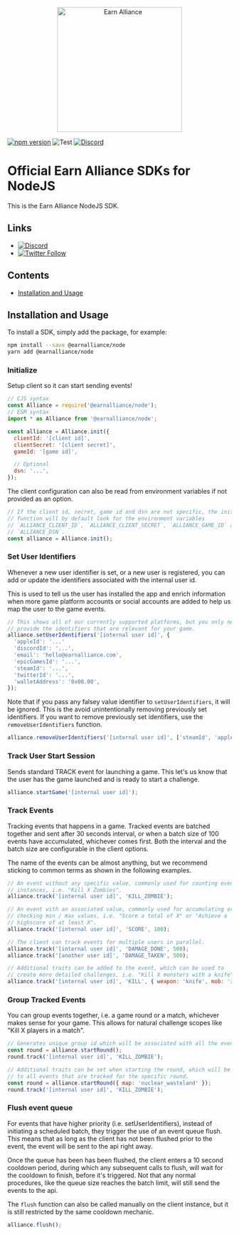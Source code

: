<p align="center">
  <a href="https://www.earnalliance.com?utm_source=github&utm_medium=logo" target="_blank">
    <img src="https://www.earnalliance.com/new/svgs/ea_logo.svg" alt="Earn Alliance" width="280">
  </a>
</p>

[![npm version](https://img.shields.io/npm/v/@earnalliance/node.svg)](https://www.npmjs.com/package/@earnalliance/node)
![Test](https://github.com/earn-alliance/earnalliance-js/workflows/Tests/badge.svg)
[![Discord](https://img.shields.io/discord/926167446648397836)](http://discord.gg/2VqABVytBZ)

# Official Earn Alliance SDKs for NodeJS

This is the Earn Alliance NodeJS SDK.

## Links

- [![Discord](https://img.shields.io/discord/926167446648397836)](http://discord.gg/2VqABVytBZ)
- [![Twitter Follow](https://img.shields.io/twitter/follow/earnalliance?label=Earn%20Alliance&style=social)](https://twitter.com/intent/follow?screen_name=earnalliance)

## Contents

- [Installation and Usage](#installation-and-usage)

## Installation and Usage

To install a SDK, simply add the package, for example:

```sh
npm install --save @earnalliance/node
yarn add @earnalliance/node
```

### Initialize

Setup client so it can start sending events!

```javascript
// CJS syntax
const Alliance = require('@earnalliance/node');
// ESM syntax
import * as Alliance from '@earnalliance/node';

const alliance = Alliance.init({
  clientId: '[client id]',
  clientSecret: '[client secret]',
  gameId: '[game id]',

  // Optional
  dsn: '...',
});
```

The client configuration can also be read from environment variables if not
provided as an option.

```javascript
// If the client id, secret, game id and dsn are not specific, the init
// function will by default look for the environment variables
// `ALLIANCE_CLIENT_ID`, `ALLIANCE_CLIENT_SECRET`, `ALLIANCE_GAME_ID` and
// `ALLIANCE_DSN`.
const alliance = Alliance.init();
```

### Set User Identifiers

Whenever a new user identifier is set, or a new user is registered, you can add or update the identifiers associated with the internal user id.

This is used to tell us the user has installed the app and enrich information when more game platform accounts or social accounts are added to help us map the user to the game events.

```javascript
// This shows all of our currently supported platforms, but you only need to
// provide the identifiers that are relevant for your game.
alliance.setUserIdentifiers('[internal user id]', {
  'appleId': '...'
  'discordId': '...',
  'email': 'hello@earnalliance.com',
  'epicGamesId': '...',
  'steamId': '...',
  'twitterId': '...',
  'walletAddress': '0x00.00',
});
```

Note that if you pass any falsey value identifier to `setUserIdentifiers`, it will be ignored.
This is the avoid unintentionally removing previously set identifiers. If you want
to remove previously set identifiers, use the `removeUserIdentifiers` function.

```javascript
alliance.removeUserIdentifiers('[internal user id]', ['steamId', 'appleId']);
```

### Track User Start Session

Sends standard TRACK event for launching a game. This let's us know that the user
has the game launched and is ready to start a challenge.

```javascript
alliance.startGame('[internal user id]');
```

### Track Events

Tracking events that happens in a game. Tracked events are batched together and sent after 30 seconds interval, or when a batch size of 100 events have 
accumulated, whichever comes first. Both the interval and the batch size are
configurable in the client options.

The name of the events can be almost anything, but we recommend sticking to
common terms as shown in the following examples.

```javascript
// An event without any specific value, commonly used for counting event
// instances, i.e. "Kill X Zombies".
alliance.track('[internal user id]', 'KILL_ZOMBIE');

// An event with an associated value, commonly used for accumulating or
// checking min / max values, i.e. "Score a total of X" or "Achieve a
// highscore of at least X".
alliance.track('[internal user id]', 'SCORE', 100);

// The client can track events for multiple users in parallel.
alliance.track('[internal user id]', 'DAMAGE_DONE', 500);
alliance.track('[another user id]', 'DAMAGE_TAKEN', 500);

// Additional traits can be added to the event, which can be used to
// create more detailed challenges, i.e. "Kill X monsters with a knife".
alliance.track('[internal user id]', 'KILL', { weapon: 'knife', mob: 'zombie' });
```

### Group Tracked Events

You can group events together, i.e. a game round or a match, whichever makes
sense for your game. This allows for natural challenge scopes like "Kill X players
in a match".

```javascript
// Generates unique group id which will be associated with all the events
const round = alliance.startRound();
round.track('[internal user id]', 'KILL_ZOMBIE');

// Additional traits can be set when starting the round, which will be added
// to all events that are tracked for the specific round.
const round = alliance.startRound({ map: 'nuclear_wasteland' });
round.track('[internal user id]', 'KILL_ZOMBIE');
```

### Flush event queue

For events that have higher priority (i.e. setUserIdentifiers), instead of
initiating a scheduled batch, they trigger the use of an event queue flush.
This means that as long as the client has not been flushed prior to the event,
the event will be sent to the api right away.

Once the queue has been has been flushed, the client enters a 10 second cooldown
period, during which any subsequent calls to flush, will wait for the cooldown
to finish, before it's triggered. Not that any normal procedures, like the queue
size reaches the batch limit, will still send the events to the api.

The `flush` function can also be called manually on the client instance, but
it is still restricted by the same cooldown mechanic.

```javascript
alliance.flush();
```
